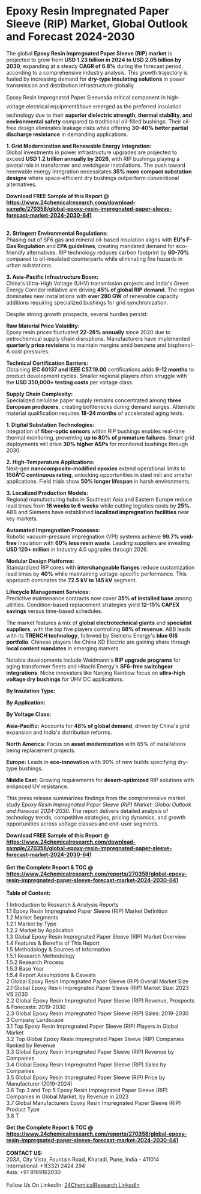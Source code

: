 <h1>Epoxy Resin Impregnated Paper Sleeve (RIP) Market, Global Outlook and Forecast 2024-2030</h1><p>The global <strong>Epoxy Resin Impregnated Paper Sleeve (RIP) market</strong> is projected to grow from <strong>USD 1.23 billion in 2024 to USD 2.05 billion by 2030</strong>, expanding at a steady <strong>CAGR of 6.8%</strong> during the forecast period, according to a comprehensive industry analysis. This growth trajectory is fueled by increasing demand for <strong>dry-type insulating solutions</strong> in power transmission and distribution infrastructure globally.</p><p>Epoxy Resin Impregnated Paper Sleevesâa critical component in high-voltage electrical equipmentâhave emerged as the preferred insulation technology due to their <strong>superior dielectric strength, thermal stability, and environmental safety</strong> compared to traditional oil-filled bushings. Their oil-free design eliminates leakage risks while offering <strong>30-40% better partial discharge resistance</strong> in demanding applications.</p><p><strong>1. Grid Modernization and Renewable Energy Integration:</strong><br>
Global investments in power infrastructure upgrades are projected to exceed <strong>USD 1.2 trillion annually by 2026</strong>, with RIP bushings playing a pivotal role in transformer and switchgear installations. The push toward renewable energy integration necessitates <strong>35% more compact substation designs</strong> where space-efficient dry bushings outperform conventional alternatives.</p><div><b>Download FREE Sample of this Report @ 
            <a href="https://www.24chemicalresearch.com/download-sample/270358/global-epoxy-resin-impregnated-paper-sleeve-forecast-market-2024-2030-641">
            https://www.24chemicalresearch.com/download-sample/270358/global-epoxy-resin-impregnated-paper-sleeve-forecast-market-2024-2030-641</a></b></div><br><p><strong>2. Stringent Environmental Regulations:</strong><br>
Phasing out of SF6 gas and mineral oil-based insulation aligns with <strong>EU's F-Gas Regulation</strong> and <strong>EPA guidelines</strong>, creating mandated demand for eco-friendly alternatives. RIP technology reduces carbon footprint by <strong>60-70%</strong> compared to oil-insulated counterparts while eliminating fire hazards in urban substations.</p><p><strong>3. Asia-Pacific Infrastructure Boom:</strong><br>
China's Ultra-High Voltage (UHV) transmission projects and India's Green Energy Corridor initiative are driving <strong>45% of global RIP demand</strong>. The region dominates new installations with <strong>over 280 GW</strong> of renewable capacity additions requiring specialized bushings for grid synchronization.</p><p>Despite strong growth prospects, several hurdles persist:</p><p><strong>Raw Material Price Volatility:</strong><br>
	Epoxy resin prices fluctuated <strong>22-28% annually</strong> since 2020 due to petrochemical supply chain disruptions. Manufacturers have implemented <strong>quarterly price revisions</strong> to maintain margins amid benzene and bisphenol-A cost pressures.</p><p><strong>Technical Certification Barriers:</strong><br>
	Obtaining <strong>IEC 60137 and IEEE C57.19.00</strong> certifications adds <strong>9-12 months</strong> to product development cycles. Smaller regional players often struggle with the <strong>USD 350,000+ testing costs</strong> per voltage class.</p><p><strong>Supply Chain Complexity:</strong><br>
	Specialized cellulose paper supply remains concentrated among <strong>three European producers</strong>, creating bottlenecks during demand surges. Alternate material qualification requires <strong>18-24 months</strong> of accelerated aging tests.</p><p><strong>1. Digital Substation Technologies:</strong><br>
Integration of <strong>fiber-optic sensors</strong> within RIP bushings enables real-time thermal monitoring, preventing <strong>up to 80% of premature failures</strong>. Smart grid deployments will drive <strong>30% higher ASPs</strong> for monitored bushings through 2030.</p><p><strong>2. High-Temperature Applications:</strong><br>
Next-gen <strong>nanocomposite-modified epoxies</strong> extend operational limits to <strong>150Â°C continuous rating</strong>, unlocking opportunities in steel mill and smelter applications. Field trials show <strong>50% longer lifespan</strong> in harsh environments.</p><p><strong>3. Localized Production Models:</strong><br>
Regional manufacturing hubs in Southeast Asia and Eastern Europe reduce lead times from <strong>16 weeks to 6 weeks</strong> while cutting logistics costs by <strong>25%</strong>. ABB and Siemens have established <strong>localized impregnation facilities</strong> near key markets.</p><p><strong>Automated Impregnation Processes:</strong><br>
	Robotic vacuum-pressure impregnation (VPI) systems achieve <strong>99.7% void-free</strong> insulation with <strong>60% less resin waste</strong>. Leading suppliers are investing <strong>USD 120+ million</strong> in Industry 4.0 upgrades through 2026.</p><p><strong>Modular Design Platforms:</strong><br>
	Standardized RIP cores with <strong>interchangeable flanges</strong> reduce customization lead times by <strong>40%</strong> while maintaining voltage-specific performance. This approach dominates the <strong>72.5 kV to 145 kV</strong> segment.</p><p><strong>Lifecycle Management Services:</strong><br>
	Predictive maintenance contracts now cover <strong>35% of installed base</strong> among utilities. Condition-based replacement strategies yield <strong>12-15% CAPEX savings</strong> versus time-based schedules.</p><p>The market features a mix of <strong>global electrotechnical giants</strong> and <strong>specialist suppliers</strong>, with the top five players controlling <strong>68% of revenue</strong>. ABB leads with its <strong>TRENCH technology</strong>, followed by Siemens Energy's <strong>blue GIS portfolio</strong>. Chinese players like China XD Electric are gaining share through <strong>local content mandates</strong> in emerging markets.</p><p>Notable developments include Weidmann's <strong>RIP upgrade programs</strong> for aging transformer fleets and Hitachi Energy's <strong>SF6-free switchgear integrations</strong>. Niche innovators like Nanjing Rainbow focus on <strong>ultra-high voltage dry bushings</strong> for UHV DC applications.</p><p><strong>By Insulation Type:</strong></p><p><strong>By Application:</strong></p><p><strong>By Voltage Class:</strong></p><p><strong>Asia-Pacific:</strong> Accounts for <strong>48% of global demand</strong>, driven by China's grid expansion and India's distribution reforms.</p><p><strong>North America:</strong> Focus on <strong>asset modernization</strong> with 65% of installations being replacement projects.</p><p><strong>Europe:</strong> Leads in <strong>eco-innovation</strong> with 90% of new builds specifying dry-type bushings.</p><p><strong>Middle East:</strong> Growing requirements for <strong>desert-optimized</strong> RIP solutions with enhanced UV resistance.</p><p>This press release summarizes findings from the comprehensive market study <em>Epoxy Resin Impregnated Paper Sleeve (RIP) Market: Global Outlook and Forecast 2024-2030</em>. The report delivers detailed analysis of technology trends, competitive strategies, pricing dynamics, and growth opportunities across voltage classes and end-user segments.</p><div><b>Download FREE Sample of this Report @ 
            <a href="https://www.24chemicalresearch.com/download-sample/270358/global-epoxy-resin-impregnated-paper-sleeve-forecast-market-2024-2030-641">
            https://www.24chemicalresearch.com/download-sample/270358/global-epoxy-resin-impregnated-paper-sleeve-forecast-market-2024-2030-641</a></b></div><br><div><b>Get the Complete Report & TOC @ 
            <a href="https://www.24chemicalresearch.com/reports/270358/global-epoxy-resin-impregnated-paper-sleeve-forecast-market-2024-2030-641">
            https://www.24chemicalresearch.com/reports/270358/global-epoxy-resin-impregnated-paper-sleeve-forecast-market-2024-2030-641</a></b></div><br>
            <b>Table of Content:</b><p>1 Introduction to Research & Analysis Reports<br />
    1.1 Epoxy Resin Impregnated Paper Sleeve (RIP) Market Definition<br />
    1.2 Market Segments<br />
        1.2.1 Market by Type<br />
        1.2.2 Market by Application<br />
    1.3 Global Epoxy Resin Impregnated Paper Sleeve (RIP) Market Overview<br />
    1.4 Features & Benefits of This Report<br />
    1.5 Methodology & Sources of Information<br />
        1.5.1 Research Methodology<br />
        1.5.2 Research Process<br />
        1.5.3 Base Year<br />
        1.5.4 Report Assumptions & Caveats<br />
2 Global Epoxy Resin Impregnated Paper Sleeve (RIP) Overall Market Size<br />
    2.1 Global Epoxy Resin Impregnated Paper Sleeve (RIP) Market Size: 2023 VS 2030<br />
    2.2 Global Epoxy Resin Impregnated Paper Sleeve (RIP) Revenue, Prospects & Forecasts: 2019-2030<br />
    2.3 Global Epoxy Resin Impregnated Paper Sleeve (RIP) Sales: 2019-2030<br />
3 Company Landscape<br />
    3.1 Top Epoxy Resin Impregnated Paper Sleeve (RIP) Players in Global Market<br />
    3.2 Top Global Epoxy Resin Impregnated Paper Sleeve (RIP) Companies Ranked by Revenue<br />
    3.3 Global Epoxy Resin Impregnated Paper Sleeve (RIP) Revenue by Companies<br />
    3.4 Global Epoxy Resin Impregnated Paper Sleeve (RIP) Sales by Companies<br />
    3.5 Global Epoxy Resin Impregnated Paper Sleeve (RIP) Price by Manufacturer (2019-2024)<br />
    3.6 Top 3 and Top 5 Epoxy Resin Impregnated Paper Sleeve (RIP) Companies in Global Market, by Revenue in 2023<br />
    3.7 Global Manufacturers Epoxy Resin Impregnated Paper Sleeve (RIP) Product Type<br />
    3.8 T</p><div><b>Get the Complete Report & TOC @ 
            <a href="https://www.24chemicalresearch.com/reports/270358/global-epoxy-resin-impregnated-paper-sleeve-forecast-market-2024-2030-641">
            https://www.24chemicalresearch.com/reports/270358/global-epoxy-resin-impregnated-paper-sleeve-forecast-market-2024-2030-641</a></b></div><br><b>CONTACT US:</b><br>
            203A, City Vista, Fountain Road, Kharadi, Pune, India - 411014<br>
            International: +1(332) 2424 294<br>
            Asia: +91 9169162030 <br><br>
            Follow Us On LinkedIn: <a href="https://www.linkedin.com/company/24chemicalresearch/">24ChemicalResearch LinkedIn</a>